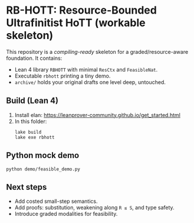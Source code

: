 # RB-HOTT: Resource-Bounded Ultrafinitist HoTT (workable skeleton)

This repository is a *compiling-ready* skeleton for a graded/resource-aware foundation.
It contains:
- Lean 4 library `RBHOTT` with minimal `ResCtx` and `FeasibleNat`.
- Executable `rbhott` printing a tiny demo.
- `archive/` holds your original drafts one level deep, untouched.

## Build (Lean 4)
1. Install elan: https://leanprover-community.github.io/get_started.html
2. In this folder:
   ```
   lake build
   lake exe rbhott
   ```
## Python mock demo
   ```
   python demo/feasible_demo.py
   ```

## Next steps
- Add costed small-step semantics.
- Add proofs: substitution, weakening along `R ≤ S`, and type safety.
- Introduce graded modalities for feasibility.
